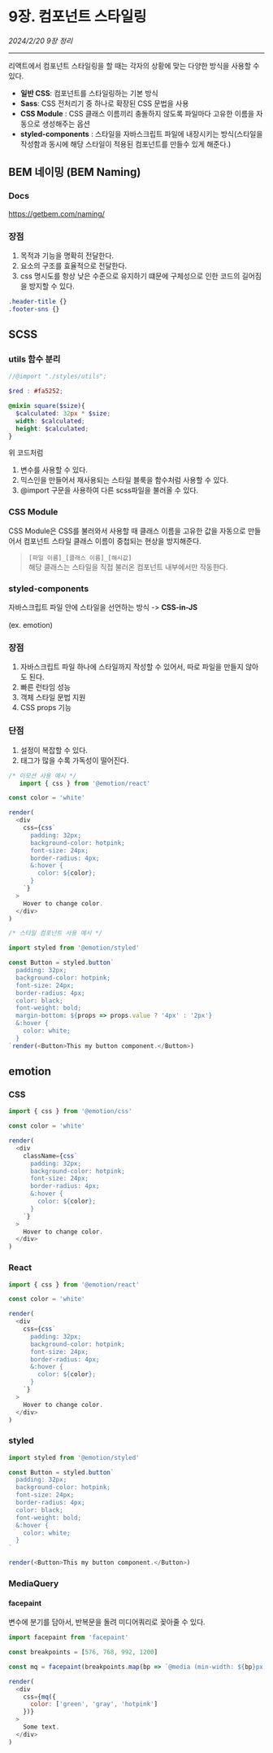 # 9장. 컴포넌트 스타일링
*2024/2/20 9장 정리*
* * *

리액트에서 컴포넌트 스타일링을 할 때는 각자의 상황에 맞는 다양한 방식을 사용할 수 있다.
* **일반 CSS**: 컴포넌트를 스타일링하는 기본 방식
* **Sass**: CSS 전처리기 중 하나로 확장된 CSS 문법을 사용
* **CSS Module** : CSS 클래스 이름끼리 충돌하지 않도록 파일마다 고유한 이름을 자동으로 생성해주는 옵션
* **styled-components** : 스타일을 자바스크립트 파일에 내장시키는 방식(스타일을 작성함과 동시에 해당 스타일이 적용된 컴포넌트를 만들수 있게 해준다.)



## BEM 네이밍 (BEM Naming)
### Docs
https://getbem.com/naming/
### 장점
1. 목적과 기능을 명확히 전달한다.
2. 요소의 구조를 효율적으로 전달한다.
3. css 명시도를 항상 낮은 수준으로 유지하기 떄문에 구체성으로 인한 코드의 길어짐을 방지할 수 있다.

```css
.header-title {}
.footer-sns {}
```
   

## SCSS 
### utils 함수 분리
```scss
//@import "./styles/utils";

$red : #fa5252;

@mixin square($size){
  $calculated: 32px * $size;
  width: $calculated;
  height: $calculated;
}
```
위 코드처럼
1. 변수를 사용할 수 있다.
2. 믹스인을 만들어서 재사용되는 스타일 블룩을 함수처럼 사용할 수 있다.
3. @import 구문을 사용하여 다른 scss파일을 불러올 수 있다.


### CSS Module

CSS Module은 CSS를 불러와서 사용할 때 클래스 이름을 고유한 값을 자동으로 만들어서 컴포넌트 스타일 클래스 이름이 중첩되는 현상을 방지해준다.
> `[파일 이름]_[클래스 이름]_[해시값]`<br>
해당 클래스는 스타일을 직접 불러온 컴포넌트 내부에서만 작동한다.

### styled-components
자바스크립트 파일 안에 스타일을 선언하는 방식 -> **CSS-in-JS** <br>   
(ex. emotion)

### 장점
1. 자바스크립트 파일 하나에 스타일까지 작성할 수 있어서, 따로 파일을 만들지 않아도 된다.
2. 빠른 런타임 성능
3. 객체 스타일 문법 지원
4. CSS props 기능 


### 단점
1. 설정이 복잡할 수 있다.
2. 태그가 많을 수록 가독성이 떨어진다.
```javascript
/* 이모션 사용 예시 */
   import { css } from '@emotion/react'

const color = 'white'

render(
  <div
    css={css`
      padding: 32px;
      background-color: hotpink;
      font-size: 24px;
      border-radius: 4px;
      &:hover {
        color: ${color};
      }
    `}
  >
    Hover to change color.
  </div>
)
```
```javascript
/* 스타일 컴포넌트 사용 예시 */

import styled from '@emotion/styled'

const Button = styled.button`
  padding: 32px;
  background-color: hotpink;
  font-size: 24px;
  border-radius: 4px;
  color: black;
  font-weight: bold;
  margin-bottom: ${props => props.value ? '4px' : '2px'}
  &:hover {
    color: white;
  }
`render(<Button>This my button component.</Button>)
```


## emotion

### CSS
```js
import { css } from '@emotion/css'

const color = 'white'

render(
  <div
    className={css`
      padding: 32px;
      background-color: hotpink;
      font-size: 24px;
      border-radius: 4px;
      &:hover {
        color: ${color};
      }
    `}
  >
    Hover to change color.
  </div>
)
```

### React
```js
import { css } from '@emotion/react'

const color = 'white'

render(
  <div
    css={css`
      padding: 32px;
      background-color: hotpink;
      font-size: 24px;
      border-radius: 4px;
      &:hover {
        color: ${color};
      }
    `}
  >
    Hover to change color.
  </div>
)

```

### styled
```js
import styled from '@emotion/styled'

const Button = styled.button`
  padding: 32px;
  background-color: hotpink;
  font-size: 24px;
  border-radius: 4px;
  color: black;
  font-weight: bold;
  &:hover {
    color: white;
  }
`

render(<Button>This my button component.</Button>)
```


### MediaQuery

#### facepaint
변수에 분기를 담아서, 반복문을 돌려 미디어쿼리로 꽂아줄 수 있다.
```js
import facepaint from 'facepaint'

const breakpoints = [576, 768, 992, 1200]

const mq = facepaint(breakpoints.map(bp => `@media (min-width: ${bp}px)`))

render(
  <div
    css={mq({
      color: ['green', 'gray', 'hotpink']
    })}
  >
    Some text.
  </div>
)
```


